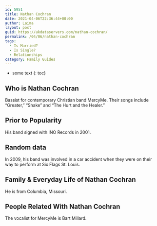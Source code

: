 ```yaml
---
id: 5951
title: Nathan Cochran
date: 2021-04-06T22:36:44+00:00
author: Laima
layout: post
guid: https://ukdataservers.com/nathan-cochran/
permalink: /04/06/nathan-cochran
tags:
  - Is Married?
  - Is Single?
  - Relationships
category: Family Guides
---
```


* some text
{: toc}


## Who is Nathan Cochran
                  
                  
                  
Bassist for contemporary Christian band MercyMe. Their songs include &#8220;Greater,&#8221; &#8220;Shake&#8221; and &#8220;The Hurt and the Healer.&#8221;
                  
              
            
              
            
                
                
                
## Prior to Popularity
                  
                  
                  
His band signed with INO Records in 2001.
                  
              
            
              
            
                
                
                
## Random data
                  
                  
                  
In 2009, his band was involved in a car accident when they were on their way to perform at Six Flags St. Louis.
                  
              
            
              
            
                
                
                
## Family & Everyday Life of Nathan Cochran
                  
                  
                  
He is from Columbia, Missouri.
                  
              
            
              
            
                
                
                
## People Related With Nathan Cochran
                  
                  
                  
The vocalist for MercyMe is Bart Millard.
                  
              
            
              
            
                
              
            
              
              
            
            
              
            
          
          
          